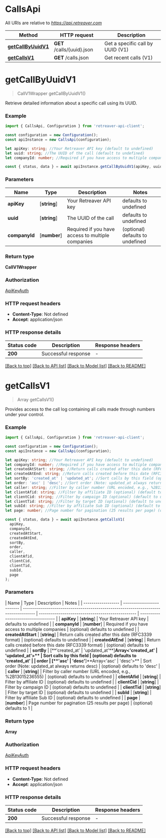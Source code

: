 # CallsApi

All URIs are relative to *https://api.retreaver.com*

| Method                                  | HTTP request               | Description                      |
| --------------------------------------- | -------------------------- | -------------------------------- |
| [**getCallByUuidV1**](#getcallbyuuidv1) | **GET** /calls/{uuid}.json | Get a specific call by UUID (V1) |
| [**getCallsV1**](#getcallsv1)           | **GET** /calls.json        | Get recent calls (V1)            |

# **getCallByUuidV1**

> CallV1Wrapper getCallByUuidV1()

Retrieve detailed information about a specific call using its UUID.

### Example

```typescript
import { CallsApi, Configuration } from 'retreaver-api-client';

const configuration = new Configuration();
const apiInstance = new CallsApi(configuration);

let apiKey: string; //Your Retreaver API key (default to undefined)
let uuid: string; //The UUID of the call (default to undefined)
let companyId: number; //Required if you have access to multiple companies (optional) (default to undefined)

const { status, data } = await apiInstance.getCallByUuidV1(apiKey, uuid, companyId);
```

### Parameters

| Name          | Type         | Description                                       | Notes                            |
| ------------- | ------------ | ------------------------------------------------- | -------------------------------- |
| **apiKey**    | [**string**] | Your Retreaver API key                            | defaults to undefined            |
| **uuid**      | [**string**] | The UUID of the call                              | defaults to undefined            |
| **companyId** | [**number**] | Required if you have access to multiple companies | (optional) defaults to undefined |

### Return type

**CallV1Wrapper**

### Authorization

[ApiKeyAuth](../README.md#ApiKeyAuth)

### HTTP request headers

- **Content-Type**: Not defined
- **Accept**: application/json

### HTTP response details

| Status code | Description         | Response headers |
| ----------- | ------------------- | ---------------- |
| **200**     | Successful response | -                |

[[Back to top]](#) [[Back to API list]](../README.md#documentation-for-api-endpoints) [[Back to Model list]](../README.md#documentation-for-models) [[Back to README]](../README.md)

# **getCallsV1**

> Array<CallV1Wrapper> getCallsV1()

Provides access to the call log containing all calls made through numbers under your control.

### Example

```typescript
import { CallsApi, Configuration } from 'retreaver-api-client';

const configuration = new Configuration();
const apiInstance = new CallsApi(configuration);

let apiKey: string; //Your Retreaver API key (default to undefined)
let companyId: number; //Required if you have access to multiple companies (optional) (default to undefined)
let createdAtStart: string; //Return calls created after this date (RFC3339 format) (optional) (default to undefined)
let createdAtEnd: string; //Return calls created before this date (RFC3339 format) (optional) (default to undefined)
let sortBy: 'created_at' | 'updated_at'; //Sort calls by this field (optional) (default to 'created_at')
let order: 'asc' | 'desc'; //Sort order (Note: updated_at always returns desc) (optional) (default to 'desc')
let caller: string; //Filter by caller number (URL encoded, e.g., %2B13015236555) (optional) (default to undefined)
let clientAfid: string; //Filter by affiliate ID (optional) (default to undefined)
let clientCid: string; //Filter by campaign ID (optional) (default to undefined)
let clientTid: string; //Filter by target ID (optional) (default to undefined)
let subId: string; //Filter by affiliate Sub ID (optional) (default to undefined)
let page: number; //Page number for pagination (25 results per page) (optional) (default to 1)

const { status, data } = await apiInstance.getCallsV1(
  apiKey,
  companyId,
  createdAtStart,
  createdAtEnd,
  sortBy,
  order,
  caller,
  clientAfid,
  clientCid,
  clientTid,
  subId,
  page
);
```

### Parameters

| Name               | Type                      | Description                                                                          | Notes                                             |
| ------------------ | ------------------------- | ------------------------------------------------------------------------------------ | ------------------------------------------------- | ----------------------------------- |
| **apiKey**         | [**string**]              | Your Retreaver API key                                                               | defaults to undefined                             |
| **companyId**      | [**number**]              | Required if you have access to multiple companies                                    | (optional) defaults to undefined                  |
| **createdAtStart** | [**string**]              | Return calls created after this date (RFC3339 format)                                | (optional) defaults to undefined                  |
| **createdAtEnd**   | [**string**]              | Return calls created before this date (RFC3339 format)                               | (optional) defaults to undefined                  |
| **sortBy**         | [\*\*&#39;created_at&#39; | &#39;updated_at&#39;**]**Array<&#39;created_at&#39; &#124; &#39;updated_at&#39;>\*\* | Sort calls by this field                          | (optional) defaults to 'created_at' |
| **order**          | [\*\*&#39;asc&#39;        | &#39;desc&#39;**]**Array<&#39;asc&#39; &#124; &#39;desc&#39;>\*\*                    | Sort order (Note: updated_at always returns desc) | (optional) defaults to 'desc'       |
| **caller**         | [**string**]              | Filter by caller number (URL encoded, e.g., %2B13015236555)                          | (optional) defaults to undefined                  |
| **clientAfid**     | [**string**]              | Filter by affiliate ID                                                               | (optional) defaults to undefined                  |
| **clientCid**      | [**string**]              | Filter by campaign ID                                                                | (optional) defaults to undefined                  |
| **clientTid**      | [**string**]              | Filter by target ID                                                                  | (optional) defaults to undefined                  |
| **subId**          | [**string**]              | Filter by affiliate Sub ID                                                           | (optional) defaults to undefined                  |
| **page**           | [**number**]              | Page number for pagination (25 results per page)                                     | (optional) defaults to 1                          |

### Return type

**Array<CallV1Wrapper>**

### Authorization

[ApiKeyAuth](../README.md#ApiKeyAuth)

### HTTP request headers

- **Content-Type**: Not defined
- **Accept**: application/json

### HTTP response details

| Status code | Description         | Response headers |
| ----------- | ------------------- | ---------------- |
| **200**     | Successful response | -                |

[[Back to top]](#) [[Back to API list]](../README.md#documentation-for-api-endpoints) [[Back to Model list]](../README.md#documentation-for-models) [[Back to README]](../README.md)
